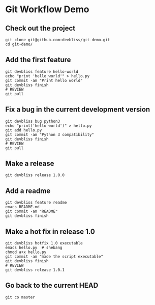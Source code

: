 # Git Workflow Demo

## Check out the project

    git clone git@github.com:devbliss/git-demo.git
    cd git-demo/

## Add the first feature

    git devbliss feature hello-world
    echo "print 'hello world'" > hello.py
    git commit -am "Print hello world"
    git devbliss finish
    # REVIEW
    git pull

## Fix a bug in the current development version

    git devbliss bug python3
    echo "print('hello world')" > hello.py
    git add hello.py
    git commit -am "Python 3 compatibility"
    git devbliss finish
    # REVIEW
    git pull

## Make a release

    git devbliss release 1.0.0

## Add a readme

    git devbliss feature readme
    emacs README.md
    git commit -am "README"
    git devbliss finish

## Make a hot fix in release 1.0

    git devbliss hotfix 1.0 executable
    emacs hello.py  # shebang
    chmod a+x hello.py
    git commit -am "made the script executable"
    git devbliss finish
    # REVIEW
    git devbliss release 1.0.1

## Go back to the current HEAD

    git co master
